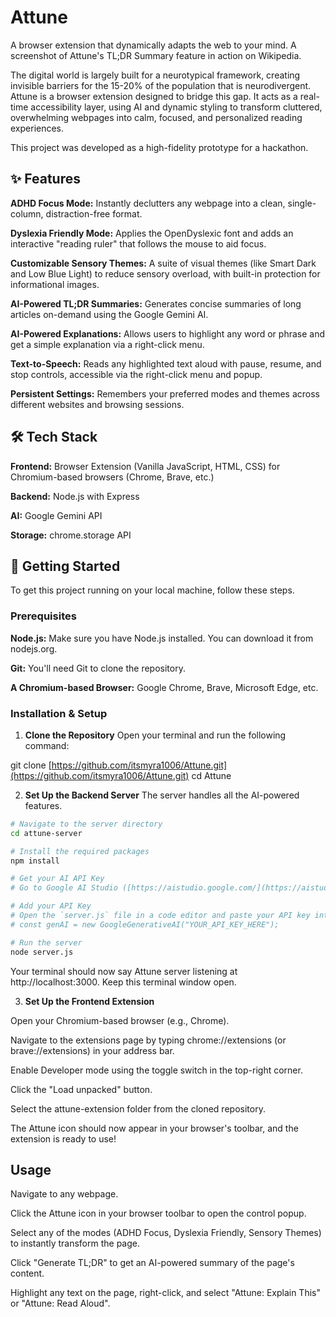 # Attune 

A browser extension that dynamically adapts the web to your mind.
A screenshot of Attune's TL;DR Summary feature in action on Wikipedia.

The digital world is largely built for a neurotypical framework, creating invisible barriers for the 15-20% of the population that is neurodivergent. Attune is a browser extension designed to bridge this gap. It acts as a real-time accessibility layer, using AI and dynamic styling to transform cluttered, overwhelming webpages into calm, focused, and personalized reading experiences.

This project was developed as a high-fidelity prototype for a hackathon.

## ✨ Features
**ADHD Focus Mode:** Instantly declutters any webpage into a clean, single-column, distraction-free format.

**Dyslexia Friendly Mode:** Applies the OpenDyslexic font and adds an interactive "reading ruler" that follows the mouse to aid focus.

**Customizable Sensory Themes:** A suite of visual themes (like Smart Dark and Low Blue Light) to reduce sensory overload, with built-in protection for informational images.

**AI-Powered TL;DR Summaries:** Generates concise summaries of long articles on-demand using the Google Gemini AI.

**AI-Powered Explanations:** Allows users to highlight any word or phrase and get a simple explanation via a right-click menu.

**Text-to-Speech:** Reads any highlighted text aloud with pause, resume, and stop controls, accessible via the right-click menu and popup.

**Persistent Settings:** Remembers your preferred modes and themes across different websites and browsing sessions.

## 🛠️ Tech Stack
**Frontend:** Browser Extension (Vanilla JavaScript, HTML, CSS) for Chromium-based browsers (Chrome, Brave, etc.)

**Backend:** Node.js with Express

**AI:** Google Gemini API

**Storage:** chrome.storage API

## 🚀 Getting Started
To get this project running on your local machine, follow these steps.

### Prerequisites
**Node.js:** Make sure you have Node.js installed. You can download it from nodejs.org.

**Git:** You'll need Git to clone the repository.

**A Chromium-based Browser:** Google Chrome, Brave, Microsoft Edge, etc.

### Installation & Setup
1. **Clone the Repository**
Open your terminal and run the following command:

git clone [https://github.com/itsmyra1006/Attune.git](https://github.com/itsmyra1006/Attune.git)
cd Attune

2. **Set Up the Backend Server**
The server handles all the AI-powered features.
```bash
# Navigate to the server directory
cd attune-server

# Install the required packages
npm install

# Get your AI API Key
# Go to Google AI Studio ([https://aistudio.google.com/](https://aistudio.google.com/)) to get a free API key.

# Add your API Key
# Open the `server.js` file in a code editor and paste your API key into the placeholder:
# const genAI = new GoogleGenerativeAI("YOUR_API_KEY_HERE");

# Run the server
node server.js
```
Your terminal should now say Attune server listening at http://localhost:3000. Keep this terminal window open.

3. **Set Up the Frontend Extension**

Open your Chromium-based browser (e.g., Chrome).

Navigate to the extensions page by typing chrome://extensions (or brave://extensions) in your address bar.

Enable Developer mode using the toggle switch in the top-right corner.

Click the "Load unpacked" button.

Select the attune-extension folder from the cloned repository.

The Attune icon should now appear in your browser's toolbar, and the extension is ready to use!

## Usage
Navigate to any webpage.

Click the Attune icon in your browser toolbar to open the control popup.

Select any of the modes (ADHD Focus, Dyslexia Friendly, Sensory Themes) to instantly transform the page.

Click "Generate TL;DR" to get an AI-powered summary of the page's content.

Highlight any text on the page, right-click, and select "Attune: Explain This" or "Attune: Read Aloud".
